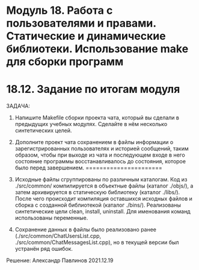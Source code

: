 Модуль 18. Работа с пользователями и правами. Статические и динамические библиотеки. Использование make для сборки программ 
=====================================================================
18.12. Задание по итогам модуля
======================

ЗАДАЧА: 
1. Напишите Makefile сборки проекта чата, который вы сделали в предыдущих учебных модулях. Сделайте в нём несколько синтетических целей.
2. Дополните проект чата сохранением в файлы информации о зарегистрированных пользователях и историей сообщений, таким образом, чтобы при выходе из чата и последующем входе в него состояние программы восстанавливалось до состояния, которое было перед завершением.
======================


1. Исходные файлы сгруппированы по различным каталогам. Код из ./src/common/ компилируется в объектные файлы (каталог ./objs/), а затем архивируется в статическую библиотеку (каталог ./libs/). После чего происходит компиляция оставшихся исходных файлов и сборка с созданной библиотекой (каталог ./bins/). Реализованы синтетические цели clean, install, uninstall. Для именования команд использованы переменные.
2. Сохранение данных в файлы было реализовано ранее (./src/common/ChatUsersList.cpp, ./src/common/ChatMessagesList.cpp), но в текущей версии был устранён ряд ошибок.

Решение: Александр Павлинов 2021.12.19

